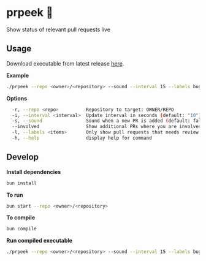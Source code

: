 # prpeek 👀
Show status of relevant pull requests live

## Usage 

Download executable from latest release [here](https://github.com/balfons/prpeek/releases).

**Example**
```bash
./prpeek --repo <owner>/<repository> --sound --interval 15 --labels bug,feature --involved
```

**Options**
```bash
  -r, --repo <repo>          Repository to target: OWNER/REPO
  -i, --interval <interval>  Update interval in seconds (default: "10")
  -s, --sound                Sound when a new PR is added (default: false)
  --involved                 Show additional PRs where you are involved (default: false)
  -l, --labels <items>       Only show pull requests that needs review from you with any of the specified labels
  -h, --help                 display help for command
```


## Develop
**Install dependencies**

```bash
bun install
```

**To run**

```bash
bun start --repo <owner>/<repository>
```

**To compile**
```bash
bun compile
```

**Run compiled executable**
```bash
./prpeek --repo <owner>/<repository> --sound --interval 15 --labels bug,feature --involved
```